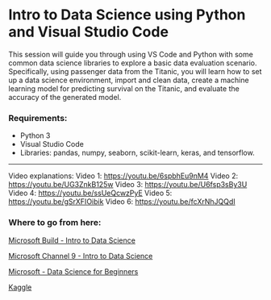 # Intro to Data Science using Python and Visual Studio Code

This session will guide you through using VS Code and Python with some common data science libraries to explore a basic data evaluation scenario. Specifically, using passenger data from the Titanic, you will learn how to set up a data science environment, import and clean data, create a machine learning model for predicting survival on the Titanic, and evaluate the accuracy of the generated model.

### Requirements:

- Python 3
- Visual Studio Code
- Libraries: pandas, numpy, seaborn, scikit-learn, keras, and tensorflow.

---

Video explanations:
Video 1: https://youtu.be/6spbhEu9nM4
Video 2: https://youtu.be/UG3ZnkB125w
Video 3: https://youtu.be/U6fsp3sBy3U
Video 4: https://youtu.be/ssUeQcwzPyE
Video 5: https://youtu.be/gSrXFIOibik
Video 6: https://youtu.be/fcXrNhJQQdI

### Where to go from here:

[Microsoft Build - Intro to Data Science](https://docs.microsoft.com/en-us/shows/dev-intro-to-data-science/)

[Microsoft Channel 9 - Intro to Data Science](https://github.com/microsoft/c9-dev-intro-data-science)

[Microsoft - Data Science for Beginners](https://github.com/microsoft/Data-Science-For-Beginners)

[Kaggle](https://www.kaggle.com/)
